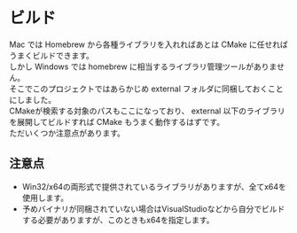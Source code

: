 # ビルド
Mac では Homebrew から各種ライブラリを入れればあとは CMake に任せればうまくビルドできます。  
しかし Windows では homebrew に相当するライブラリ管理ツールがありません。  
そこでこのプロジェクトではあらかじめ external フォルダに同梱しておくことにしました。  
CMakeが検索する対象のパスもここになっており、 external 以下のライブラリを展開してビルドすれば CMake もうまく動作するはずです。  
ただいくつか注意点があります。

## 注意点
* Win32/x64の両形式で提供されているライブラリがありますが、全てx64を使用します。
* 予めバイナリが同梱されていない場合はVisualStudioなどから自分でビルドする必要がありますが、このときもx64を指定します。